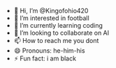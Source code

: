 - 👋 Hi, I’m @Kingofohio420
- 👀 I’m interested in football
- 🌱 I’m currently learning coding
- 💞️ I’m looking to collaborate on AI
- 📫 How to reach me you dont
- 😄 Pronouns: he-him-his
- ⚡ Fun fact: i am black

<!---
Kingofohio420/Kingofohio420 is a ✨ special ✨ repository because its `README.md` (this file) appears on your GitHub profile.
You can click the Preview link to take a look at your changes.
--->
